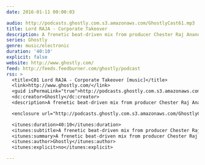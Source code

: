 ```yaml
---
date: 2016-01-11 00:00:03

audio: http://podcasts.ghostly.com.s3.amazonaws.com/GhostlyCast61.mp3
title: Lord RAJA - Corporate Takeover
description: A frenetic beat-driven mix from producer Chester Raj Anand, a.k.a. Lord RAJA.
series: Ghostly
genre: music/electronic
duration: '40:10'
explicit: false
website: http://www.ghostly.com/
feed: http://feeds.feedburner.com/ghostly/podcast
rss: >
  <title>C01 Lord RAJA - Corporate Takeover [music]</title>
  <link>http://www.ghostly.com/</link>
  <guid isPermaLink="true">http://podcasts.ghostly.com.s3.amazonaws.com/GhostlyCast61.mp3</guid>
  <dc:creator>Ghostly</dc:creator>
  <description>A frenetic beat-driven mix from producer Chester Raj Anand, a.k.a. Lord RAJA.</description>

  <enclosure url="http://podcasts.ghostly.com.s3.amazonaws.com/GhostlyCast61.mp3" length="0" type="audio/mpeg" />

  <itunes:duration>40:10</itunes:duration>
  <itunes:subtitle>A frenetic beat-driven mix from producer Chester Raj Anand, a.k.a. Lord RAJA.</itunes:subtitle>
  <itunes:summary>A frenetic beat-driven mix from producer Chester Raj Anand, a.k.a. Lord RAJA.</itunes:summary>
  <itunes:author>Ghostly</itunes:author>
  <itunes:explicit>no</itunes:explicit>

---
```

